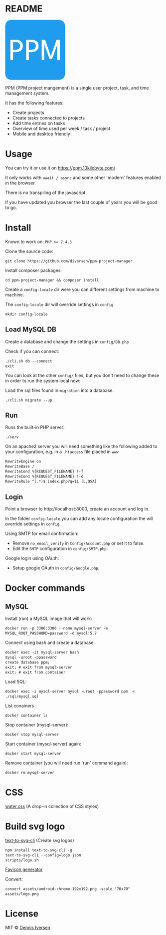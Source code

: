 # README

![www/favicon_io/android-chrome-192x192.png](www/favicon_io/android-chrome-192x192.png)

PPM (PPM project mangement) is a single user project, task, and time management system. 

It has the following features:

- Create projects
- Create tasks connected to projects
- Add time entries on tasks
- Overview of time used per week / task / project
- Mobile and desktop friendly

# Usage

You can try it or use it on https://ppm.10kilobyte.com/

It only works with `await / async` and some other 'modern' features enabled in the browser. 

There is no transpiling of the javascript. 

If you have updated you browser the last couple of years you will be good to go. 

# Install

Known to work on:  `PHP >= 7.4.3`

Clone the source code: 

    git clone https://github.com/diversen/ppm-project-manager

Install composer packages:

    cd ppm-project-manager && composer install

Create a `config-locale` dir were you can different settings from machine to machine. 

The `config-locale` dir will override settings in `config`.

    mkdir config-locale

## Load MySQL DB

Create a database and change the settings in `config/DB.php` 

Check if you can connect:

    ./cli.sh db --connect
    exit

You can look at the other `config/` files, but you don't need to change these in order to run the system local now: 

Load the sql files found in `migration` into a database. 

    ./cli.sh migrate --up

## Run

Runs the built-in PHP server:

    ./serv

On an apache2 server you will need something like the following added to your configuration, e.g. in a  `.htaccess` file placed in `www` 

    RewriteEngine on
    RewriteBase /
    RewriteCond %{REQUEST_FILENAME} !-f
    RewriteCond %{REQUEST_FILENAME} !-d
    RewriteRule ^(.*)$ index.php?q=$1 [L,QSA]

## Login

Point a browser to http://localhost:8000, create an account and log in.

In the folder `config-locale` you can add any locale configuration the will override settings in `config`. 

Using SMTP for email confirmation:

* Remove `no_email_verify` in `Config/Account.php` or set it to false. 
* Edit the `SMTP` configuration in `config/SMTP.php`. 

Google login using OAuth:

* Setup google OAuth in `config/Google.php`.

# Docker commands

## MySQL

Install (run) a MySQL image that will work:

    docker run -p 3306:3306 --name mysql-server -e MYSQL_ROOT_PASSWORD=password -d mysql:5.7

Connect using bash and create a database:

    docker exec -it mysql-server bash
    mysql -uroot -ppassword
    create database ppm;
    exit; # exit from mysql-server 
    exit; # exit from container

Load SQL:

    docker exec -i mysql-server mysql -uroot -ppassword ppm  < ./sql/mysql.sql 

List conainers 

    docker container ls

Stop container (mysql-server):

    docker stop mysql-server

Start container (mysql-server) again:

    docker start mysql-server

Remove container (you will need run 'run' command again):

    docker rm mysql-server

# CSS

[water.css](https://watercss.kognise.dev/) (A drop-in collection of CSS styles)

# Build svg logo

[text-to-svg-cli](https://github.com/diversen/text-to-svg-cli/) (Create svg logos)

    npm install text-to-svg-cli -g
    text-to-svg-cli --config=logo.json
    scripts/logo.sh

[Favicon generator](https://favicon.io/favicon-generator/)

Convert:

    convert assets/android-chrome-192x192.png -scale "70x70" assets/logo.png
	

# License

MIT © [Dennis Iversen](https://github.com/diversen)
